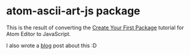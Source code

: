 # atom-ascii-art-js package

This is the result of converting the [Create Your First Package](https://atom.io/docs/v0.67.0/your-first-package) tutorial for Atom Editor to JavaScript.

I also wrote a [blog](http://blog.fxndev.com/create-your-first-atom-package-in-js/) post about this :D
